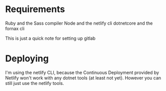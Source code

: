 # Requirements

Ruby and the Sass compiler
Node and the netlify cli
dotnetcore and the fornax cli

This is just a quick note for setting up gitlab

# Deploying

I'm using the netlify CLI, because the Continuous Deployment provided by Netlify won't work with any dotnet tools (at least not yet). However you can still just use the netlify tools.
